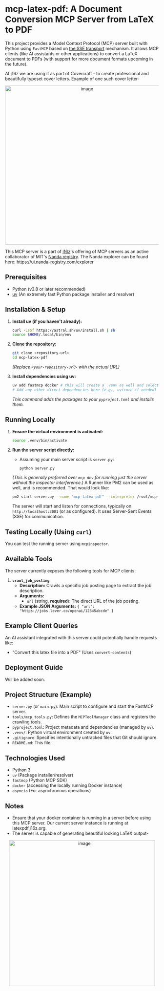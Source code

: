 # mcp-latex-pdf: A Document Conversion MCP Server from LaTeX to PDF

This project provides a Model Context Protocol (MCP) server built with Python using `FastMCP` based on [the SSE transport](https://modelcontextprotocol.io/docs/concepts/transports#server-sent-events-sse) mechanism. It allows MCP clients (like AI assistants or other applications) to convert a LaTeX document to PDFs (with support for more document formats upcoming in the future).

At j16z we are using it as part of Covercraft - to create professional and beautifully typeset cover letters. Example of one such cover letter-

<p align="center">
<img width="521" alt="image" src="https://github.com/user-attachments/assets/a677ebf0-cae1-4d3c-91c8-d01ce614dcd7" />
</p>

This MCP server is a part of [j16z](https://j16z.org)'s offering of MCP servers as an active collaborator of MIT's [Nanda registry](https://nanda.media.mit.edu/). The Nanda explorer can be found here: https://ui.nanda-registry.com/explorer

## Prerequisites

*   Python (v3.8 or later recommended)
*   [uv](https://docs.astral.sh/uv/getting-started/installation/) (An extremely fast Python package installer and resolver)

## Installation & Setup

1.  **Install uv (if you haven't already):**
    ```bash
    curl -LsSf https://astral.sh/uv/install.sh | sh
    source $HOME/.local/bin/env
    ```

2.  **Clone the repository:**
    ```bash
    git clone <repository-url>
    cd mcp-latex-pdf
    ```
    *(Replace `<your-repository-url>` with the actual URL)*

3.  **Install dependencies using uv:**
    ```bash
    uv add fastmcp docker # this will create a .venv as well and select ut
    # Add any other direct dependencies here (e.g., uvicorn if needed)
    ```
    *This command adds the packages to your `pyproject.toml` and installs them.*

## Running Locally

1.  **Ensure the virtual environment is activated:**
    ```bash
    source .venv/bin/activate
    ```

2.  **Run the server script directly:**
    *   Assuming your main server script is `server.py`:
        ```bash
        python server.py
        ```
    *(This is generally preferred over `mcp dev` for running just the server without the      inspector interference.)*
    A Runner like PM2 can be used as well, and is recommended. That would look like:
    ```bash
    pm2 start server.py --name "mcp-latex-pdf" --interpreter /root/mcp-latex-pdf/.venv/bin/python
    ```

    The server will start and listen for connections, typically on `http://localhost:3001` (or as configured). It uses Server-Sent Events (SSE) for communication.

## Testing Locally (Using `curl`)

You can test the running server using `mcpinspector`.


## Available Tools

The server currently exposes the following tools for MCP clients:

1.  **`crawl_job_posting`**
    *   **Description:** Crawls a specific job posting page to extract the job description.
    *   **Arguments:**
        *   `url` (string, **required**): The direct URL of the job posting.
    *   **Example JSON Arguments:** `{ "url": "https://jobs.lever.co/openai/12345abcde" }`

## Example Client Queries

An AI assistant integrated with this server could potentially handle requests like:

*   "Convert this latex file into a PDF" (Uses `convert-contents`)

## Deployment Guide

Will be added soon.

## Project Structure (Example)

*   `server.py` (or `main.py`): Main script to configure and start the FastMCP server.
*   `tools/mcp_tools.py`: Defines the `MCPToolManager` class and registers the crawling tools.
*   `pyproject.toml`: Project metadata and dependencies (managed by `uv`).
*   `.venv/`: Python virtual environment created by `uv`.
*   `.gitignore`: Specifies intentionally untracked files that Git should ignore.
*   `README.md`: This file.

## Technologies Used

*   Python 3
*   `uv` (Package installer/resolver)
*   `fastmcp` (Python MCP SDK)
*   `docker` (accessing the locally running Docker instance)
*   `asyncio` (For asynchronous operations)

## Notes

* Ensure that your docker container is running in a server before using this MCP server. Our current server instance is running at latexpdf.j16z.org.
* The server is capable of generating beautiful looking LaTeX output-
<p align="center">
<img width="478" alt="image" src="https://github.com/user-attachments/assets/b588db9f-e9b8-441e-8b29-5affb2c3826f" />
</p>
